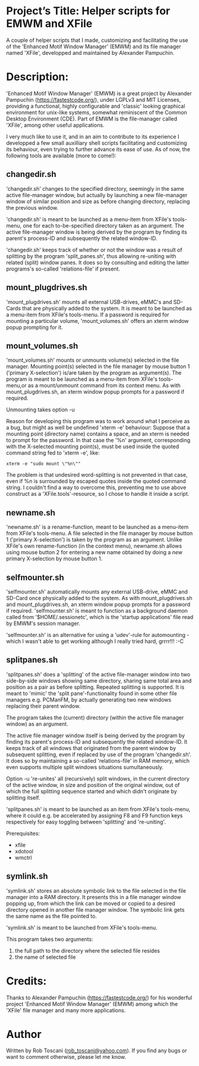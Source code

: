 # Project’s Title: Helper scripts for EMWM and XFile
A couple of helper scripts that I made, customizing and facilitating the use of the 'Enhanced Motif Window Manager' (EMWM) and its file manager named 'XFile', developped and maintained by Alexander Pampuchin.

# Description:
'Enhanced Motif Window Manager' (EMWM) is a great project by Alexander Pampuchin (https://fastestcode.org/), under LGPLv3 and MIT Licenses, providing a functional, highly configurable and 'classic' looking graphical environment for unix-like systems, somewhat reminiscent of the Common Desktop Environment (CDE). Part of EMWM is the file-manager called 'XFile', among other useful applications.

I very much like to use it, and in an aim to contribute to its experience I developped a few small auxilliary shell scripts facilitating and customizing its behaviour, even trying to further advance its ease of use.
As of now, the following tools are available (more to come!):

## changedir.sh

'changedir.sh' changes to the specified directory, seemingly in the same active file-manager window, but actually by launching a new 
file-manager window of similar position and size as before changing directory, replacing the previous window.

'changedir.sh' is meant to be launched as a menu-item from XFile's tools-menu, one for each to-be-specified directory taken as an argument.
The active file-manager window is being derived by the program by finding its parent's process-ID and subsequently the related window-ID.

'changedir.sh' keeps track of whether or not the window was a result of splitting by the program 'split_panes.sh', thus allowing re-uniting with
related (split) window panes. It does so by consulting and editing the latter programs's so-called 'relations-file' if present.

## mount_plugdrives.sh

'mount_plugdrives.sh' mounts all external USB-drives, eMMC's and SD-Cards that are physically added to the system.
It is meant to be launched as a menu-item from XFile's tools-menu. If a password is required for mounting a particular volume,
'mount_volumes.sh' offers an xterm window popup prompting for it.

## mount_volumes.sh

'mount_volumes.sh' mounts or unmounts volume(s) selected in the file manager.
Mounting point(s) selected in the file manager by mouse button 1 ('primary X-selection') is/are taken by the program as argument(s).
The program is meant to be launched as a menu-item from XFile's tools-menu,or as a mount/unmount command from its context menu.
As with mount_plugdrives.sh, an xterm window popup prompts for a password if required.

Unmounting takes option -u

Reason for developing this program was to work around what I perceive as a bug, but might as well be undefined 'xterm -e' behaviour:
Suppose that a mounting point (directory name) contains a space, and an xterm is needed to prompt for the password. 
In that case the '%n' argument, corresponding with the X-selected mounting point(s), must be used inside the quoted command string
fed to 'xterm -e', like:

	xterm -e "sudo mount \"%n\""

The problem is that undesired word-splitting is not prevented in that case, even if %n is surrounded by escaped quotes inside the quoted
command string.
I couldn't find a way to overcome this, preventing me to use above construct as a 'XFile.tools'-resource, so I chose to handle it inside a script.

## newname.sh

'newname.sh' is a rename-function, meant to be launched as a menu-item from XFile's tools-menu. A file selected in the file manager by mouse
button 1 ('primary X-selection') is taken by the program as an argument.
Unlike XFile's own rename-function (in the context menu), newname.sh allows using mouse button 2 for entering a new name obtained by
doing a *new* primary X-selection by mouse button 1.

## selfmounter.sh

'selfmounter.sh' automatically mounts any external USB-drive, eMMC and SD-Card once physically added to the system. As with mount_plugdrives.sh and mount_plugdrives.sh, an xterm window popup prompts for a password if required.
'selfmounter.sh' is meant to function as a background daemon called from '$HOME/.sessionetc', which is the 'startup applications' file read by EMWM's session manager.  

'selfmounter.sh' is an alternative for using a 'udev'-rule for automounting - which I wasn't able to get working although I really tried hard, grrrr!!! :-C

## splitpanes.sh

'splitpanes.sh' does a 'splitting' of the active file-manager window into two side-by-side windows showing same directory, sharing same total
area and position as a pair as before splitting. Repeated splitting is supported. It is meant to 'mimic' the 'split pane'-functionality found
in some other file managers e.g. PCManFM, by actually generating two new windows replacing their parent window.

The program takes the (current) directory (within the active file manager window) as an argument.

The active file manager window itself is being derived by the program by finding its parent's process-ID and subsequently the related window-ID.
It keeps track of all windows that originated from the parent window by subsequent splitting, even if replaced by use of the program 
'changedir.sh'. It does so by maintaining a so-called 'relations-file' in RAM memory, which even supports multiple split windows situations sumultaneously.

Option -u 're-unites' all (recursively) split windows, in the current directory of the active window, in size and position of the original
window, out of which the full splitting sequence started and which didn't originate by splitting itself.

'splitpanes.sh' is meant to be launched as an item from XFile's tools-menu, where it could e.g. be accelerated by assigning F8 and F9 
function keys respectively for easy toggling between 'splitting' and 're-uniting'.

Prerequisites:
- xfile
- xdotool
- wmctrl

## symlink.sh

'symlink.sh' stores an absolute symbolic link to the file selected in the file manager into a RAM directory. It presents this in a file
manager window popping up, from which the link can be moved or copied to a desired directory opened in another file manager window.
The symbolic link gets the same name as the file pointed to.

'symlink.sh' is meant to be launched from XFile's tools-menu.

This program takes two arguments:
1. the full path to the directory where the selected file resides
2. the name of selected file

# Credits:
Thanks to Alexander Pampuchin (https://fastestcode.org/) for his wonderful project 'Enhanced Motif Window Manager' (EMWM) among which the 'XFile' file manager and many more applications.

# Author
Written by Rob Toscani (rob_toscani@yahoo.com). If you find any bugs or want to comment otherwise, please let me know.
